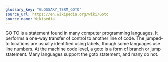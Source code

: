 ```yaml
---
glossary_key: "GLOSSARY_TERM_GOTO"
source_url: https://en.wikipedia.org/wiki/Goto
source_name: Wikipedia
---
```


GO TO is a statement found in many computer programming languages. It performs a one-way transfer of control to another line of code. The jumped-to locations are usually identified using labels, though some languages use line numbers. At the machine code level, a goto is a form of branch or jump statement. Many languages support the goto statement, and many do not.

